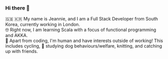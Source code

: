 

<!--
**beannie-j/beannie-j** is a ✨ _special_ ✨ repository because its `README.md` (this file) appears on your GitHub profile.

Here are some ideas to get you started:

- 🔭 I’m currently working on ...
- 🌱 I’m currently learning ...
- 👯 I’m looking to collaborate on ...
- 🤔 I’m looking for help with ...
- 💬 Ask me about ...
- 📫 How to reach me: ...
- 😄 Pronouns: ...
- ⚡ Fun fact: ...
-->
### Hi there 👋
:uk: :kr:  My name is Jeannie, and I am a Full Stack Developer from South Korea, currently working in London.  
:nerd_face:  Right now, I am learning Scala with a focus of functional programming and AKKA.  
:dolphin:   Apart from coding, I'm human and have interests outside of working! This includes cycling, :dog: studying dog behaviours/welfare, knitting, and catching up with friends. 

